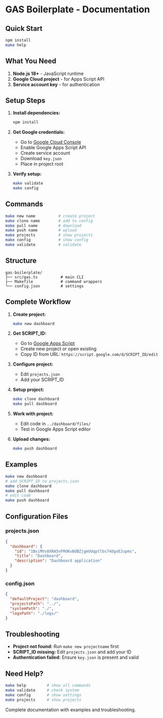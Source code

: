 # GAS Boilerplate - Documentation

## Quick Start

```bash
npm install
make help
```

## What You Need

1. **Node.js 18+** - JavaScript runtime
2. **Google Cloud project** - for Apps Script API
3. **Service account key** - for authentication

## Setup Steps

1. **Install dependencies:**
   ```bash
   npm install
   ```

2. **Get Google credentials:**
   - Go to [Google Cloud Console](https://console.cloud.google.com/)
   - Enable Google Apps Script API
   - Create service account
   - Download `key.json`
   - Place in project root

3. **Verify setup:**
   ```bash
   make validate
   make config
   ```

## Commands

```bash
make new name          # create project
make clone name        # add to config
make pull name         # download
make push name         # upload
make projects          # show projects
make config            # show config
make validate          # validate
```

## Structure

```
gas-boilerplate/
├── src/gas.ts          # main CLI
├── Makefile            # command wrappers
└── config.json         # settings
```

## Complete Workflow

1. **Create project:**
   ```bash
   make new dashboard
   ```

2. **Get SCRIPT_ID:**
   - Go to [Google Apps Script](https://script.google.com/)
   - Create new project or open existing
   - Copy ID from URL: `https://script.google.com/d/SCRIPT_ID/edit`

3. **Configure project:**
   - Edit `projects.json`
   - Add your SCRIPT_ID

4. **Setup project:**
   ```bash
   make clone dashboard
   make pull dashboard
   ```

5. **Work with project:**
   - Edit code in `../dashboard/files/`
   - Test in Google Apps Script editor

6. **Upload changes:**
   ```bash
   make push dashboard
   ```

## Examples

```bash
make new dashboard
# add SCRIPT_ID to projects.json
make clone dashboard
make pull dashboard
# edit code
make push dashboard
```

## Configuration Files

### projects.json
```json
{
  "dashboard": {
    "id": "1BxiMVs0XRA5nFMdKvBdBZjgmUUqptlbs74OgvE2upms",
    "title": "Dashboard",
    "description": "Dashboard application"
  }
}
```

### config.json
```json
{
  "defaultProject": "dashboard",
  "projectsPath": "../",
  "systemPath": "./",
  "logsPath": "./logs/"
}
```

## Troubleshooting

- **Project not found:** Run `make new projectname` first
- **SCRIPT_ID missing:** Edit `projects.json` and add your ID
- **Authentication failed:** Ensure `key.json` is present and valid

## Need Help?

```bash
make help         # show all commands
make validate     # check system
make config       # show settings
make projects     # show projects
```

Complete documentation with examples and troubleshooting.
